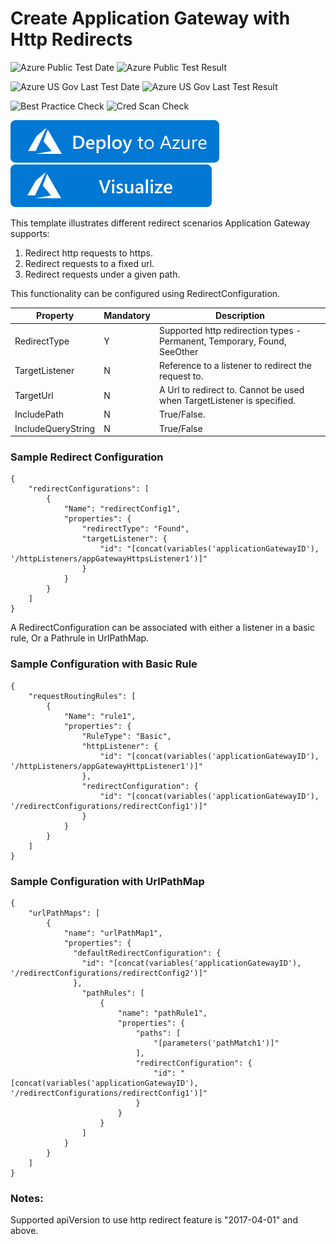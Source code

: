 # Create Application Gateway with Http Redirects

![Azure Public Test Date](https://azurequickstartsservice.blob.core.windows.net/badges/101-application-gateway-redirect/PublicLastTestDate.svg)
![Azure Public Test Result](https://azurequickstartsservice.blob.core.windows.net/badges/101-application-gateway-redirect/PublicDeployment.svg)

![Azure US Gov Last Test Date](https://azurequickstartsservice.blob.core.windows.net/badges/101-application-gateway-redirect/FairfaxLastTestDate.svg)
![Azure US Gov Last Test Result](https://azurequickstartsservice.blob.core.windows.net/badges/101-application-gateway-redirect/FairfaxDeployment.svg)

![Best Practice Check](https://azurequickstartsservice.blob.core.windows.net/badges/101-application-gateway-redirect/BestPracticeResult.svg)
![Cred Scan Check](https://azurequickstartsservice.blob.core.windows.net/badges/101-application-gateway-redirect/CredScanResult.svg)

[![Deploy To Azure](https://raw.githubusercontent.com/Azure/azure-quickstart-templates/master/1-CONTRIBUTION-GUIDE/images/deploytoazure.svg?sanitize=true)](https://portal.azure.com/#create/Microsoft.Template/uri/https%3A%2F%2Fraw.githubusercontent.com%2FAzure%2Fazure-quickstart-templates%2Fmaster%2F101-application-gateway-redirect%2Fazuredeploy.json)
[![Visualize](https://raw.githubusercontent.com/Azure/azure-quickstart-templates/master/1-CONTRIBUTION-GUIDE/images/visualizebutton.svg?sanitize=true)](http://armviz.io/#/?load=https%3A%2F%2Fraw.githubusercontent.com%2FAzure%2Fazure-quickstart-templates%2Fmaster%2F101-application-gateway-redirect%2Fazuredeploy.json)

This template illustrates different redirect scenarios Application Gateway
supports:

1. Redirect http requests to https.
2. Redirect requests to a fixed url.
3. Redirect requests under a given path.

This functionality can be configured using RedirectConfiguration.

| Property           | Mandatory | Description                                                              |
| ------------------ | --------- | ------------------------------------------------------------------------ |
| RedirectType       | Y         | Supported http redirection types - Permanent, Temporary, Found, SeeOther |
| TargetListener     | N         | Reference to a listener to redirect the request to.                      |
| TargetUrl          | N         | A Url to redirect to. Cannot be used when TargetListener is specified.   |
| IncludePath        | N         | True/False.                                                              |
| IncludeQueryString | N         | True/False                                                               |

### Sample Redirect Configuration

```
{
    "redirectConfigurations": [
        {
            "Name": "redirectConfig1",
            "properties": {
                "redirectType": "Found",
                "targetListener": {
                    "id": "[concat(variables('applicationGatewayID'), '/httpListeners/appGatewayHttpsListener1')]"
                }
            }
        }
    ]
}
```

A RedirectConfiguration can be associated with either a listener in a basic
rule, Or a Pathrule in UrlPathMap.

### Sample Configuration with Basic Rule

```
{
    "requestRoutingRules": [
        {
            "Name": "rule1",
            "properties": {
                "RuleType": "Basic",
                "httpListener": {
                    "id": "[concat(variables('applicationGatewayID'), '/httpListeners/appGatewayHttpListener1')]"
                },
                "redirectConfiguration": {
                    "id": "[concat(variables('applicationGatewayID'), '/redirectConfigurations/redirectConfig1')]"
                }
            }
        }
    ]
}
```

### Sample Configuration with UrlPathMap

```
{
    "urlPathMaps": [
        {
            "name": "urlPathMap1",
            "properties": {
              "defaultRedirectConfiguration": {
                "id": "[concat(variables('applicationGatewayID'), '/redirectConfigurations/redirectConfig2')]"
              },
                "pathRules": [
                    {
                        "name": "pathRule1",
                        "properties": {
                            "paths": [
                                "[parameters('pathMatch1')]"
                            ],
                            "redirectConfiguration": {
                                "id": "[concat(variables('applicationGatewayID'), '/redirectConfigurations/redirectConfig1')]"
                            }
                        }
                    }
                ]
            }
        }
    ]
}
```

### Notes:

Supported apiVersion to use http redirect feature is "2017-04-01" and above.
